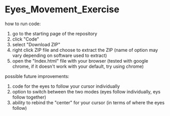 # Eyes_Movement_Exercise

how to run code: 
1. go to the starting page of the repository 
2. click "Code" 
3. select "Download ZIP"
4. right click ZIP file and choose to extract the ZIP (name of option may vary depending on software used to extract)
5. open the "Index.html" file with your browser (tested with google chrome, if it doesn't work with your default, try using chrome)

possible future improvements: 
1. code for the eyes to follow your cursor individually
2. option to switch between the two modes (eyes follow individually, eys follow together)
3. ability to rebind the "center" for your cursor (in terms of where the eyes follow)

